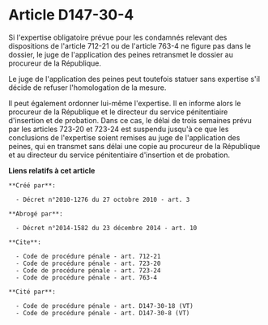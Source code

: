 # Article D147-30-4

Si l'expertise obligatoire prévue pour les condamnés relevant des dispositions de l'article 712-21 ou de l'article 763-4 ne
figure pas dans le dossier, le juge de l'application des peines retransmet le dossier au procureur de la République. 

Le juge de l'application des peines peut toutefois statuer sans expertise s'il décide de refuser l'homologation de la
mesure. 

Il peut également ordonner lui-même l'expertise. Il en informe alors le procureur de la République et le directeur du service
pénitentiaire d'insertion et de probation. Dans ce cas, le délai de trois semaines prévu par les articles 723-20 et 723-24
est suspendu jusqu'à ce que les conclusions de l'expertise soient remises au juge de l'application des peines, qui en
transmet sans délai une copie au procureur de la République et au directeur du service pénitentiaire d'insertion et de
probation.

**Liens relatifs à cet article**

	**Créé par**:

	  - Décret n°2010-1276 du 27 octobre 2010 - art. 3

	**Abrogé par**:

	  - Décret n°2014-1582 du 23 décembre 2014 - art. 10

	**Cite**:

	  - Code de procédure pénale - art. 712-21
	  - Code de procédure pénale - art. 723-20
	  - Code de procédure pénale - art. 723-24
	  - Code de procédure pénale - art. 763-4

	**Cité par**:

	  - Code de procédure pénale - art. D147-30-18 (VT)
	  - Code de procédure pénale - art. D147-30-8 (VT)
